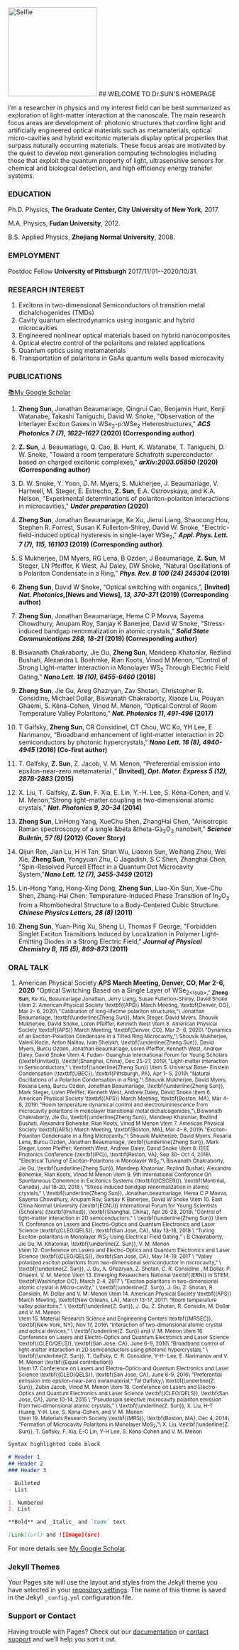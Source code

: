 <img width="200" alt="Selfie" src="https://github.com/sunzheng85/SunLab2/blob/master/Selfie.jpg">
## WELCOME TO Dr.SUN'S HOMEPAGE

I’m a researcher in physics and my interest field can be best summarized as exploration of light-matter interaction at the nanoscale. The main research focus areas are development of: photonic structures that confine light and artificially engineered optical materials such as metamaterials, optical micro-cavities and hybrid excitonic materials display optical properties that surpass naturally occurring materials. These focus areas are motivated by the quest to develop next generation computing technologies including those that exploit the quantum property of light, ultrasensitive sensors for chemical and biological detection, and high efficiency energy transfer systems.

### EDUCATION

Ph.D. Physics, **The Graduate Center, City University of New York**, 2017.

M.A.  Physics, **Fudan University**, 2012.

B.S.  Applied Physics, **Zhejiang Normal University**, 2008.

### EMPLOYMENT

Postdoc Fellow **University of Pittsburgh** 2017/11/01--2020/10/31.

### RESEARCH INTEREST

1. Excitons in two-dimensional Semiconductors of transition metal dichalchogenides (TMDs)
2. Cavity quantum electrodynamics using inorganic and hybrid microcavities
3. Engineered nonlinear optical materials based on hybrid nanocomposites
4. Optical electro control of the polaritons and related applications
5. Quantum optics using metamaterials
6. Transportation of polaritons in GaAs quantum wells based microcavity

### PUBLICATIONS
[:books:My Google Scholar](https://scholar.google.com/citations?hl=en&user=3DjSWtcAAAAJ&view_op=list_works&sortby=pubdate)

1. **Zheng Sun**, Jonathan Beaumariage, Qingrui Cao, Benjamin Hunt, Kenji Watanabe, Takashi Taniguchi, David W. Snoke, "Observation of the Interlayer Exciton Gases in WSe<sub>2</sub>-p:WSe<sub>2</sub> Heterostructures," **_ACS Photonics 7 (7), 1622–1627_ (2020) (Corresponding author)**

2. **Z. Sun**, J. Beaumariage, Q. Cao, B. Hunt, K. Watanabe, T. Taniguchi, D. W. Snoke, "Toward a room temperature Schafroth superconductor based on charged excitonic complexes," **_arXiv:2003.05850_ (2020) (Corresponding author)**

3. D. W. Snoke, Y. Yoon, D. M. Myers, S. Mukherjee, J. Beaumariage, V. Hartwell, M. Steger, E. Estrecho, **Z. Sun**, E.A. Ostrovskaya, and K.A. Nelson, "Experimental determinations of polariton-polariton interactions in microcavities," **_Under preparation_ (2020)**

4. **Zheng Sun**, Jonathan Beaumariage, Ke Xu, Jierui Liang, Shaocong Hou, Stephen R. Forrest, Susan K Fullerton-Shirey, David W. Snoke, "Electric-field-induced optical hysteresis in single-layer WSe<sub>2</sub>,"  **_Appl. Phys. Lett. 7 (7), 115, 161103_ (2019) (Corresponding author)**.

5. S Mukherjee, DM Myers, RG Lena, B Ozden, J Beaumariage, **Z. Sun**, M Steger, LN Pfeiffer, K West, AJ Daley, DW Snoke, “Natural Oscillations of a Polariton Condensate in a Ring,” **_Phys. Rev. B 100 (24) 245304_ (2019)**

6. **Zheng Sun**, David W Snoke, “Optical switching with organics,”, **[Invited] _Nat. Photonics,_[News and Views], _13, 370-371_ (2019) (Corresponding author)**

7. **Zheng Sun**, Jonathan Beaumariage, Hema C P Movva, Sayema Chowdhury, Anupam Roy, Sanjay K Banerjee, David W Snoke, “Stress-induced bandgap renormalization in atomic crystals,” **_Solid State Communications 288, 18-21_ (2019) (Corresponding author)**

8. Biswanath Chakraborty, Jie Gu, **Zheng Sun**, Mandeep Khatoniar, Rezlind Bushati, Alexandra L Boehmke, Rian Koots, Vinod M Menon, “Control of Strong Light-matter Interaction in Monolayer WS<sub>2</sub> Through Electric Field Gating,” **_Nano Lett. 18 (10), 6455-6460_ (2018)**

9. **Zheng Sun**, Jie Gu, Areg Ghazryan, Zav Shotan, Christopher R. Considine, Michael Dollar, Biswanath Chakraborty, Xiaoze Liu, Pouyan Ghaemi, S. Kéna-Cohen, Vinod M. Menon, “Optical Control of Room Temperature Valley Polaritons,” **_Nat. Photonics 11, 491-496_ (2017)** 

10. T Galfsky, **Zheng Sun**, CR Considinel, CT Chou, WC Ko, YH Lee, E Narimanov, “Broadband enhancement of light-matter interaction in 2D semiconductors by photonic hypercrystals,” **_Nano Lett. 16 (8), 4940-4945_ (2016) (Co-first author)**  

11. T. Galfsky, **Z. Sun**, Z. Jacob, V. M. Menon, “Preferential emission into epsilon-near-zero metamaterial ,” **[Invited], _Opt. Mater. Express 5 (12), 2878-2883_ (2015)** 

12. X. Liu, T. Galfsky, **Z. Sun**, F. Xia, E. Lin, Y.-H. Lee, S. Kéna-Cohen, and V. M. Menon,"Strong light–matter coupling in two-dimensional atomic crystals," **_Nat. Photonics 9, 30–34_ (2014)** 

13. **Zheng Sun**, LinHong Yang, XueChu Shen, ZhangHai Chen, "Anisotropic Raman spectroscopy of a single &beta &theta-Ga<sub>2</sub>O<sub>3</sub> nanobelt," **_Science Bulletin, 57 (6)_ (2012) (Cover Story)**   

14. Qijun Ren, Jian Lu, H H Tan, Shan Wu, Liaoxin Sun, Weihang Zhou, Wei Xie, **Zheng Sun**, Yongyuan Zhu, C Jagadish, S C Shen, Zhanghai Chen, "Spin-Resolved Purcell Effect in a Quantum Dot Microcavity System,"**_Nano Lett. 12 (7), 3455-3459_ (2012)** 

15. Lin-Hong Yang, Hong-Xing Dong, **Zheng Sun**, Liao-Xin Sun, Xue-Chu Shen, Zhang-Hai Chen: Temperature-Induced Phase Transition of In<sub>2</sub>O<sub>3</sub> from a Rhombohedral Structure to a Body-Centered Cubic Structure. **_Chinese Physics Letters, 28 (8)_ (2011)**

16. **Zheng Sun**, Yuan-Ping Xu, Sheng Li, Thomas F George, "Forbidden Singlet Exciton Transitions Induced by Localization in Polymer Light-Emitting Diodes in a Strong Electric Field," **_Journal of Physical Chemistry B, 115 (5), 869-873_ (2011)**

### ORAL TALK
1. American Physical Society **APS March Meeting, Denver, CO, Mar 2-6, 2020** 
"Optical Switching Based on a Single Layer of WSe<sub>2<\sub>,"
**Zheng Sun**, Ke Xu, Beaumariage Jonathan, Jerry Liang, Susan Fullerton-Shirey, David Snoke
    \item 2. American Physical Society \textbf{(APS)} March Meeting, \textbf{Denver, CO}, Mar 2- 6, 2020\\
    "Calibration of long-lifetime polariton structures,"\\
    Jonathan Beaumariage, \textbf{\underline{Zheng Sun}}, Mark Steger, David Myers, Shouvik Mukherjee, David Snoke, Loren Pfeiffer, Kenneth West
     \item 3. American Physical Society \textbf{(APS)} March Meeting, \textbf{Denver, CO}, Mar 2- 6, 2020\\
    "Dynamics of an Exciton-Polariton Condensate in a Tilted Ring Microcavity,"\\
    Shouvik Mukherjee, Valerii Kozin, Anton Nalitov, Ivan Shelykh, \textbf{\underline{Zheng Sun}}, David Myers, Burcu Ozden, Jonathan Beaumariage, Loren Pfeiffer, Kenneth West, Andrew Daley, David Snoke
    \item 4. Fudan- Guanghua International Forum for Young Scholars (\textbf{Invited}), \textbf{Shanghai, China}, Dec 25-27, 2019\\
    "Light-matter Interaction in Semiconductors," \\
    \textbf{\underline{Zheng Sun}}
	\item 5. Universal Bose- Einstein Condensation (\textbf{UBEC}), \textbf{Pittsburgh, PA}, Apr 1- 5, 2019\\
	"Natural Oscillations of a Polariton Condensation in a Ring,"\\
	Shouvik Mukherjee, David Myers, Rosaria Lena, Burcu Ozden, Jonathan Beaumariage,  \textbf{\underline{Zheng Sun}}, Mark Steger, Loren Pfeiffer; Kenneth West,  Andrew Daley, David Snoke 
	\item 6. American Physical Society \textbf{(APS)} March Meeting, \textbf{Boston, MA}, Mar 4- 8, 2019\\
	"Room temperature dynamical control and electroluminescence from microcavity polaritons in monolayer transitional metal dichalcogenides,"\\
	Biswanath Chakraborty, Jie Gu, \textbf{\underline{Zheng Sun}}, Mandeep Khatoniar, Rezlind Bushati, Alexandra Bohemke, Rian Koots, Vinod M Menon
	\item 7. American Physical Society \textbf{(APS)} March Meeting, \textbf{Boston, MA}, Mar 4- 8, 2019\\
	"Exciton-Polariton Condensate in a Ring Microcavity,"\\
	Shouvik Mukherjee, David Myers, Rosaria Lena, Burcu Ozden, Jonathan Beaumariage,  \textbf{\underline{Zheng Sun}}, Mark Steger, Loren Pfeiffer; Kenneth West,  Andrew Daley, David Snoke 
    \item 8. IEEE Photonics Conference (\textbf{IPC}), \textbf{Reston, VA}, Sep 30- Oct 4, 2018\\
    "Electrical Tuning of Exciton-Polaritons in Monolayer WS$_2$,"\\
     Biswanath Chakraborty, Jie Gu, \textbf{\underline{Zheng Sun}}, Mandeep Khatoniar, Rezlind Bushati, Alexandra Bohemke, Rian Koots, Vinod M Menon
	\item 9. 9th International Conference On Spontaneous Coherence in Excitonics Systems (\textbf{(ICSCE9)}), \textbf{Montréal, Canada}, Jul 16-20, 2018 \\
	"Stress induced bandgap renormalization in atomic crystals," \\
	\textbf{\underline{Zheng Sun}}, Jonathan.beaumariage, Hema C P Movva, Sayema Chowdhury, Anupam Roy, Sanjay K Banerjee, David W Snoke
	\item 10. East China Normal University (\textbf{ECNU}) International Forum for Young Scientists (Scholars) (\textbf{Invited}), \textbf{Shanghai, China}, Apr 26-28, 2018\\
	"Control of light-matter interaction in 2D semiconductors," \\
	\textbf{\underline{Zheng Sun}}
	\item 11. Conference on Lasers and Electro-Optics and Quantum Electronics and Laser Science \textbf{(CLEO/QELS)}, \textbf{San Jose, CA}, May 13-18, 2018 \\
	 “Tuning Exciton-polaritons in Monolayer WS$_2$ Using Electrical Field Gating,” \\
	 B Chakraborty, Jie Gu, M. Khatoniar, \textbf{\underline{Z. Sun}}, V. M. Menon	 	
	\item 12. Conference on Lasers and Electro-Optics and Quantum Electronics and Laser Science \textbf{(CLEO/QELS)}, \textbf{San Jose, CA}, May 14-19, 2017 \\
	“Valley polarized exciton polaritons from two-dimensional semiconductor in microcavity,” \\
	\textbf{\underline{Z. Sun}}, J. Gu, A. Ghazryan, Z. Shotan, C. R. Considine , M.Dollar, P. Ghaemi, V. M. Menon
	\item 13. Emerging Researchers National \textbf{(ERN)} in STEM, \textbf{Washington DC}, March 2-4, 2017 \\
	“Exciton polaritons in two-dimensional atomic crystal in Micro-cavity,” \\
	\textbf{\underline{Z. Sun}}, J. Gu, Z. Shotan, R. Considin, M. Dollar and V. M. Menon
	\item 14. American Physical Society \textbf{(APS)} March Meeting, \textbf{New Orleans, LA}, March 13-17, 2017\\
	“Room temperature valley polaritons,”. \\
	\textbf{\underline{Z. Sun}}, J. Gu, Z. Shotan, R. Considin, M. Dollar and V. M. Menon	
	\item 15. Material Research Science and Engineering Centers \textbf{(MRSEC)}, \textbf{New York, NY}, Nov 17, 2016\\
	“Interaction of two-dimensional atomic crystal and optical devices,” \\
	\textbf{\underline{Z. Sun}} and V. M. Menon	
	\item 16. Conference on Lasers and Electro-Optics and Quantum Electronics and Laser Science \textbf{(CLEO/QELS)}, \textbf{San Jose, CA}, June 6-9, 2016\\
	“Broadband control of light-matter interaction in 2D semiconductors using photonic hypercrystals,” \\
	\textbf{\underline{Z. Sun}}, T. Galfsky, C. R. Considine, Y-H- Lee, E. Narimanov and V. M. Menon \textbf{(Equal contribution)}	
	\item 17. Conference on Lasers and Electro-Optics and Quantum Electronics and Laser Science \textbf{(CLEO/QELS)}, \textbf{San Jose, CA}, June 6-9, 2016\\
	“Preferential emission into epsilon-near-zero metamaterial,” Tal Galfsky,\\
	\textbf{\underline{Z. Sun}}, Zubin Jacob, Vinod M. Menon 
 	\item 18. Conference on Lasers and Electro-Optics and Quantum Electronics and Laser Science \textbf{(CLEO/QELS)}, \textbf{San Jose, CA}, June 10-14, 2015 \\
	“Pseudospin selective microcavity polariton emission from two-dimensional atomic crystals,” \\
	\textbf{\underline{Z. Sun}}, X. Liu, H-T Huang, Y-H. Lee, S. Kena-Cohen, and V. M. Menon 	
	\item 19. Materials Research Society \textbf{(MRS)}, \textbf{Boston, MA}, Dec 4, 2014\\
	“Formation of Microcavity Polaritons in Monolayer MoS$_2$,”\\
	 X. Liu, \textbf{\underline{Z. Sun}}, T. Galfsky, F. Xia, E-C Lin, Y-H Lee, S. Kéna-Cohen and V. M. Menon

```markdown
Syntax highlighted code block

# Header 1
## Header 2
### Header 3

- Bulleted
- List

1. Numbered
2. List

**Bold** and _Italic_ and `Code` text

[Link](url) and ![Image](src)
```

For more details see [My Google Scholar](https://scholar.google.com/citations?hl=en&user=3DjSWtcAAAAJ&view_op=list_works&sortby=pubdate).

### Jekyll Themes

Your Pages site will use the layout and styles from the Jekyll theme you have selected in your [repository settings](https://github.com/sunzheng85/SunLab2/settings). The name of this theme is saved in the Jekyll `_config.yml` configuration file.

### Support or Contact

Having trouble with Pages? Check out our [documentation](https://help.github.com/categories/github-pages-basics/) or [contact support](https://github.com/contact) and we’ll help you sort it out.
